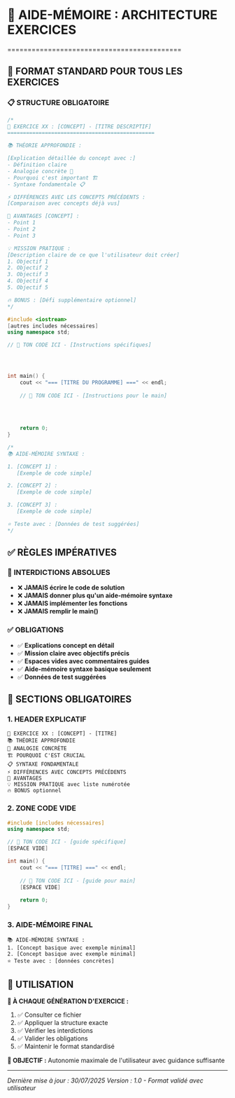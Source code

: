 # 📝 AIDE-MÉMOIRE : ARCHITECTURE EXERCICES
===========================================

## 🎯 **FORMAT STANDARD POUR TOUS LES EXERCICES**

### 📋 **STRUCTURE OBLIGATOIRE**

```cpp
/*
🎯 EXERCICE XX : [CONCEPT] - [TITRE DESCRIPTIF]
===============================================

📚 THÉORIE APPROFONDIE :

[Explication détaillée du concept avec :]
- Définition claire
- Analogie concrète 🧠
- Pourquoi c'est important 🏗️
- Syntaxe fondamentale 📋

⚡ DIFFÉRENCES AVEC LES CONCEPTS PRÉCÉDENTS :
[Comparaison avec concepts déjà vus]

🎯 AVANTAGES [CONCEPT] :
- Point 1
- Point 2  
- Point 3

💡 MISSION PRATIQUE : 
[Description claire de ce que l'utilisateur doit créer]
1. Objectif 1
2. Objectif 2
3. Objectif 3
4. Objectif 4
5. Objectif 5

🔥 BONUS : [Défi supplémentaire optionnel]
*/

#include <iostream>
[autres includes nécessaires]
using namespace std;

// 🎯 TON CODE ICI - [Instructions spécifiques]




int main() {
    cout << "=== [TITRE DU PROGRAMME] ===" << endl;
    
    // 🎯 TON CODE ICI - [Instructions pour le main]
    
    
    
    
    return 0;
}

/*
📚 AIDE-MÉMOIRE SYNTAXE :

1. [CONCEPT 1] :
   [Exemple de code simple]

2. [CONCEPT 2] :
   [Exemple de code simple]

3. [CONCEPT 3] :
   [Exemple de code simple]

⭐ Teste avec : [Données de test suggérées]
*/
```

## ✅ **RÈGLES IMPÉRATIVES**

### 🚫 **INTERDICTIONS ABSOLUES**
- ❌ **JAMAIS écrire le code de solution**
- ❌ **JAMAIS donner plus qu'un aide-mémoire syntaxe**
- ❌ **JAMAIS implémenter les fonctions**
- ❌ **JAMAIS remplir le main()**

### ✅ **OBLIGATIONS**
- ✅ **Explications concept en détail**
- ✅ **Mission claire avec objectifs précis**
- ✅ **Espaces vides avec commentaires guides**
- ✅ **Aide-mémoire syntaxe basique seulement**
- ✅ **Données de test suggérées**

## 🎯 **SECTIONS OBLIGATOIRES**

### 1. **HEADER EXPLICATIF**
```
🎯 EXERCICE XX : [CONCEPT] - [TITRE]
📚 THÉORIE APPROFONDIE
🧠 ANALOGIE CONCRÈTE  
🏗️ POURQUOI C'EST CRUCIAL
📋 SYNTAXE FONDAMENTALE
⚡ DIFFÉRENCES AVEC CONCEPTS PRÉCÉDENTS
🎯 AVANTAGES
💡 MISSION PRATIQUE avec liste numérotée
🔥 BONUS optionnel
```

### 2. **ZONE CODE VIDE**
```cpp
#include [includes nécessaires]
using namespace std;

// 🎯 TON CODE ICI - [guide spécifique]
[ESPACE VIDE]

int main() {
    cout << "=== [TITRE] ===" << endl;
    
    // 🎯 TON CODE ICI - [guide pour main]
    [ESPACE VIDE]
    
    return 0;
}
```

### 3. **AIDE-MÉMOIRE FINAL**
```
📚 AIDE-MÉMOIRE SYNTAXE :
1. [Concept basique avec exemple minimal]
2. [Concept basique avec exemple minimal]
⭐ Teste avec : [données concrètes]
```

## 📂 **UTILISATION**

**🔄 À CHAQUE GÉNÉRATION D'EXERCICE :**
1. ✅ Consulter ce fichier
2. ✅ Appliquer la structure exacte
3. ✅ Vérifier les interdictions
4. ✅ Valider les obligations
5. ✅ Maintenir le format standardisé

**🎯 OBJECTIF :** Autonomie maximale de l'utilisateur avec guidance suffisante

---
*Dernière mise à jour : 30/07/2025*
*Version : 1.0 - Format validé avec utilisateur*
